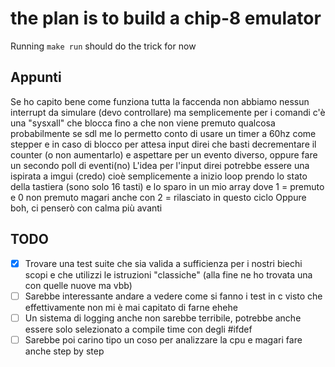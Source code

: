 # the plan is to build a chip-8 emulator
Running `make run` should do the trick for now
## Appunti
Se ho capito bene come funziona tutta la faccenda non abbiamo nessun interrupt da simulare (devo controllare) 
ma semplicemente per i comandi c'è una "sysxall" che blocca fino a che non viene premuto qualcosa 
probabilmente se sdl me lo permetto conto di usare un timer a 60hz come stepper e in caso di blocco per attesa input direi 
che basti decrementare il counter (o non aumentarlo) e aspettare per un evento diverso, oppure fare un secondo poll di eventi(no)
L'idea per l'input direi potrebbe essere una ispirata a imgui (credo)
cioè semplicemente a inizio loop prendo lo stato della tastiera (sono solo 16 tasti) 
e lo sparo in un mio array dove 1 = premuto e 0 non premuto magari anche con 2 = rilasciato in questo ciclo
Oppure boh, ci penserò con calma più avanti


## TODO
- [x] Trovare una test suite che sia valida a sufficienza per i nostri biechi scopi e che utilizzi le istruzioni "classiche" (alla fine ne ho trovata una con quelle nuove ma vbb)
- [ ] Sarebbe interessante andare a vedere come si fanno i test in c visto che effettivamente non mi è mai capitato di farne ehehe
- [ ] Un sistema di logging anche non sarebbe terribile, potrebbe anche essere solo selezionato a compile time con degli #ifdef 
- [ ] Sarebbe poi carino tipo un coso per analizzare la cpu e magari fare anche step by step
